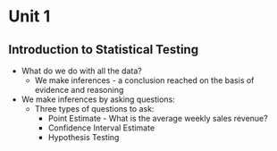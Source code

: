 # Unit 1

##  Introduction to Statistical Testing

  * What do we do with all the data?
    * We make inferences - a conclusion reached on the basis of evidence and reasoning
  * We make inferences by asking questions:
    * Three types of questions to ask:
      * Point Estimate - What is the average weekly sales revenue?
      * Confidence Interval Estimate
      * Hypothesis Testing

